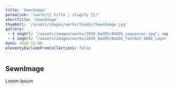 ```yaml
---
title: 'SewnImage'
permalink: "/work/{{ title | slugify }}/"
shortTitle: 'SewnImage'
thumbUrl: '/assets/images/works/thumbs/SewnImage.jpg'
gallery:
 - { imgUrl: "/assets/images/works/2020_AaUOS/AAUOS_sequencer.jpg", caption: "" }
 - { imgUrl: "/assets/images/works/2020_AaUOS/AaUOS_Textbot_0002_Layer-20.jpg", caption: "" }
date: 2016-12-08
eleventyExcludeFromCollections: false
---
```



<div class="Grid Grid--gutters Grid--full large-Grid--fit">
  <div class="Grid-cell">
    <div class='headerGroup'>
      <h2>SewnImage</h2>
      <p>Lorem Ipsum</p>
    </div>
  </div>
</div>